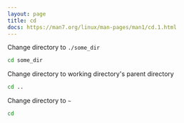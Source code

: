 ```yaml
---
layout: page
title: cd
docs: https://man7.org/linux/man-pages/man1/cd.1.html
---
```

Change directory to `./some_dir`
```bash
cd some_dir
```
Change directory to working directory's parent directory
```bash
cd ..
```
Change directory to `~`
```bash
cd
```
